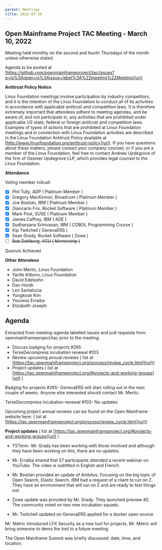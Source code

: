 ```yaml
---
parent: Meetings
title: 2022-03-10
---
```


## **Open Mainframe Project TAC Meeting - March 10, 2022**

Meeting held monthly on the second and fourth Thursdays of the month unless otherwise stated.

Agenda to be posted at [https://github.com/openmainframeproject/tac/issues?q=is%3Aopen+is%3Aissue+label%3A%22meeting%22Meeting](url)

**Antitrust Policy Notice**

Linux Foundation meetings involve participation by industry competitors, and it is the intention of the Linux Foundation to conduct all of its activities in accordance with applicable antitrust and competition laws. It is therefore extremely important that attendees adhere to meeting agendas, and be aware of, and not participate in, any activities that are prohibited under applicable US state, federal or foreign antitrust and competition laws.
Examples of types of actions that are prohibited at Linux Foundation meetings and in connection with Linux Foundation activities are described in the Linux Foundation Antitrust Policy available at [http://www.linuxfoundation.org/antitrust-policy](url). If you have questions about these matters, please contact your company counsel, or if you are a member of the Linux Foundation, feel free to contact Andrew Updegrove of the firm of Gesmer Updegrove LLP, which provides legal counsel to the Linux Foundation.

**Attendance**

Voting member rollcall:

- [x]  Phil Tully, ADP ( Platinum Member )
- [x]  Gregory MacKinnon, Broadcom ( Platinum Member )
- [x]  Joe Bostian, IBM ( Platinum Member )
- [x]  Giancarlo Frix, Rocket Software ( Platinum Member )
- [x]  Mark Post, SUSE ( Platinum Member )
- [x]  James Caffrey, IBM ( ADE )
- [x]  Sudharsana Srinivasan, IBM ( COBOL Programming Course )
- [x]  Kip Twitchell ( GenevaERS )
- [x]  Sean Grady, Rocket Software ( Zowe )
- [ ]  ~~Bob Dahlberg, VCU ( Mentorship )~~

Quorum Achieved

**Other Attendees**

- John Mertic, Linux Foundation
- Yarille Kilborn, Linux Foundation
- David Edelsohn
- Dan Horák
- Len Santalucia
- Yongkook Kim
- Youness Erraiba
- Elizabeth Joseph



## **Agenda**

Extracted from meeting-agenda labelled issues and pull requests from openmainframeproject/tac prior to the meeting.

- Discuss badging for projects #265
- TerseDecompress incubation renewal #103
- Review upcoming annual reviews ( list at [https://tac.openmainframeproject.org/process/review_cycle.html](url))
- Project updates ( list at [https://tac.openmainframeproject.org/#projects-and-working-groups](url) )


Badging for projects #265- GenevaERS will start rolling out in the next couple of weeks. Anyone else interested should contact Mr. Mertic.

TerseDecompress incubation renewal #103- No updates


Upcoming project annual reviews can be found on the Open Mainframe website here: ( list at [https://tac.openmainframeproject.org/process/review_cycle.html](url))

**Project updates** ( list at [https://tac.openmainframeproject.org/#projects-and-working-groups](url) )

- TSTerm- Mr. Grady has been working with those involved and although they have been working on this, there are no updates.

- Mr. Erraiba shared that 57 participants attended a recent webinar on YouTube. The video is subtitled in English and French.

- Mr. Bostian provided an update of Ambitus. Focusing on the big topic of Open Search, Elastic Search. IBM had a request of a client to run on Z. They have an environment that will run on Z and are ready to test things out. 

- Zowe update was provided by Mr. Grady. They launched preview #2. The community voted on two new incubation squads.

- Mr. Twitchell updated on GenevaERS applied for a docker open source
 
Mr. Metric introduced LFX Security as a new tool for projects. Mr. Metric will bring someone to demo the tool to a future meeting.  

The Open Mainframe Summit was briefly discussed: date, time, and location.

